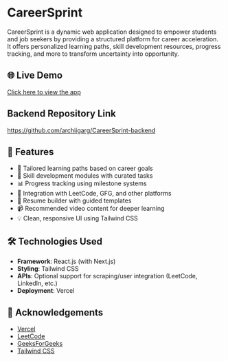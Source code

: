 # CareerSprint

CareerSprint is a dynamic web application designed to empower students and job seekers by providing a structured platform for career acceleration. It offers personalized learning paths, skill development resources, progress tracking, and more to transform uncertainty into opportunity.

## 🌐 Live Demo

[Click here to view the app](https://careersprintwebproject.vercel.app/)

## Backend Repository Link
https://github.com/archiigarg/CareerSprint-backend

## 📌 Features

- 🎯 Tailored learning paths based on career goals
- 🧠 Skill development modules with curated tasks
- 📊 Progress tracking using milestone systems
- 🔄 Integration with LeetCode, GFG, and other platforms
- 📄 Resume builder with guided templates
- 📹 Recommended video content for deeper learning
- 💡 Clean, responsive UI using Tailwind CSS

## 🛠️ Technologies Used

- **Framework**: React.js (with Next.js)
- **Styling**: Tailwind CSS
- **APIs**: Optional support for scraping/user integration (LeetCode, LinkedIn, etc.)
- **Deployment**: Vercel

## 🙌 Acknowledgements

- [Vercel](https://vercel.com/)
- [LeetCode](https://leetcode.com/)
- [GeeksForGeeks](https://www.geeksforgeeks.org/)
- [Tailwind CSS](https://tailwindcss.com/)
